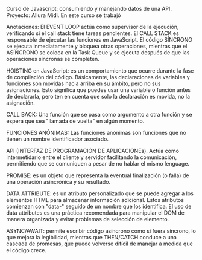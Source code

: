 Curso de Javascript: consumiendo y manejando datos de una API.
Proyecto: Allura Midi.
En este curso se trabajó

Anotaciones:
El EVENT LOOP actúa como supervisor de la ejecución, verificando si el call stack tiene tareas pendientes.
El CALL STACK es responsable de ejecutar las funciones en JavaScript.
El código SÍNCRONO se ejecuta inmediatamente y bloquea otras operaciones, mientras que el ASÍNCRONO se coloca en la Task Queue y se ejecuta después de que las operaciones síncronas se completen.

HOISTING en JavaScript: es un comportamiento que ocurre durante la fase de compilación del código. Básicamente, las declaraciones de variables y funciones son movidas hacia arriba en su ámbito, pero no sus asignaciones. Esto significa que puedes usar una variable o función antes de declararla, pero ten en cuenta que solo la declaración es movida, no la asignación.

CALL BACK: Una función que se pasa como argumento a otra función y se espera que sea "llamada de vuelta" en algún momento.

FUNCIONES ANÓNIMAS: Las funciones anónimas son funciones que no tienen un nombre identificador asociado. 

API (INTERFAZ DE PROGRAMACIÓN DE APLICACIONEs).
Actúa como intermetidario entre el cliente y servidor facilitando la comunicación, permitiendo que se comuniquen a pesar de no hablar el mismo lenguage. 

PROMISE: es un objeto que representa la eventual finalización (o falla) de una operación asincrónica y su resultado.

DATA ATTRIBUTE:  es un atributo personalizado que se puede agregar a los elementos HTML para almacenar información adicional. Estos atributos comienzan con "data-" seguido de un nombre que los identifica.
El uso de data attributes es una práctica recomendada para manipular el DOM de manera organizada y evitar problemas de selección de elemento.

ASYNC/AWAIT: permite escribir código asíncrono como si fuera síncrono, lo que mejora la legibilidad, mientras que THEN/CATCH conduce a una cascada de promesas, que puede volverse difícil de manejar a medida que el código crece.
